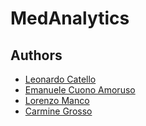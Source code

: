 # MedAnalytics

## Authors

- [Leonardo Catello](https://github.com/Leonard2310)
- [Emanuele Cuono Amoruso](https://github.com/KaminariManu)
- [Lorenzo Manco](https://github.com/Rasbon99)
- [Carmine Grosso](https://github.com/httpix3l)
